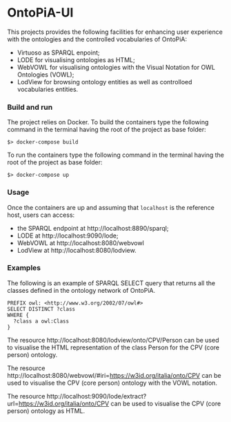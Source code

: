 # OntoPiA-UI
This projects provides the following facilities for enhancing user experience with the ontologies and the controlled vocabularies of OntoPiA:
 - Virtuoso as SPARQL enpoint;
 - LODE for visualising ontologies as HTML;
 - WebVOWL for visualising ontologies with the Visual Notation for OWL Ontologies (VOWL);
 - LodView for browsing ontology entities as well as controlloed vocabularies entities.

### Build and run
The project relies on Docker.
To build the containers type the following command in the terminal having the root of the project as base folder:
```
$> docker-compose build
```
To run the containers type the following command in the terminal having the root of the project as base folder:
```
$> docker-compose up
```

### Usage
Once the containers are up and assuming that `localhost` is the reference host, users can access:
 - the SPARQL endpoint at http://localhost:8890/sparql;
 - LODE at http://localhost:9090/lode;
 - WebVOWL at http://localhost:8080/webvowl
 - LodView at http://localhost:8080/lodview.

### Examples
The following is an example of SPARQL SELECT query that returns all the classes defined in the ontology network of OntoPiA.
```
PREFIX owl: <http://www.w3.org/2002/07/owl#>
SELECT DISTINCT ?class 
WHERE {
  ?class a owl:Class
}
```

The resource http://localhost:8080/lodview/onto/CPV/Person can be used to visualise the HTML representation of the class Person for the CPV (core person) ontology.

The resource http://localhost:8080/webvowl/#iri=https://w3id.org/italia/onto/CPV can be used to visualise the CPV (core person) ontology with the VOWL notation.

The resource http://localhost:9090/lode/extract?url=https://w3id.org/italia/onto/CPV can be used to visualise the CPV (core person) ontology as HTML.
